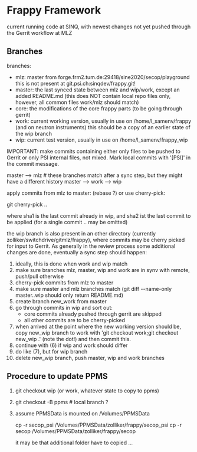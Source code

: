 # Frappy Framework

current running code at SINQ, with newest changes not yet pushed
through the Gerrit workflow at MLZ

## Branches

branches:

- mlz: master from forge.frm2.tum.de:29418/sine2020/secop/playground
  this is not present at git.psi.ch:sinqdev/frappy.git!
- master: the last synced state between mlz and wip/work, except an added README.md
  (this does NOT contain local repo files only, however, all common files work/mlz should match)
- core: the modifications of the core frappy parts (to be going through gerrit)
- work: current working version, usually in use on /home/l_samenv/frappy (and on neutron instruments)
  this should be a copy of an earlier state of the wip branch
- wip: current test version, usually in use on /home/l_samenv/frappy_wip

IMPORTANT: make commits containing either only files to be pushed to Gerrit or only
PSI internal files, not mixed. Mark local commits with '[PSI]' in the commit message.


master --> mlz  # these branches match after a sync step, but they might have a different history
master --> work --> wip

apply commits from mlz to master: (rebase ?) or use cherry-pick:

   git cherry-pick <sha1>..<sha2>

where sha1 is the last commit already in wip, and sha2 ist the last commit to be applied
(for a single commit <sha1>.. may be omitted)

the wip branch is also present in an other directory (currently zolliker/switchdrive/gitmlz/frappy),
where commits may be cherry picked for input to Gerrit. As generally in the review process some additional
changes are done, eventually a sync step should happen:

1) ideally, this is done when work and wip match
2) make sure branches mlz, master, wip and work are in synv with remote, push/pull otherwise
3) cherry-pick commits from mlz to master
4) make sure master and mlz branches match (git diff --name-only master..wip should only return README.md)
5) create branch new_work from master
6) go through commits in wip and sort out:
   - core commits already pushed through gerrit are skipped
   - all other commits are to be cherry-picked
7) when arrived at the point where the new working version should be,
   copy new_wip branch to work with 'git checkout work;git checkout new_wip .'
   (note the dot!) and then commit this.
8) continue with (6) if wip and work should differ
9) do like (7), but for wip branch
10) delete new_wip branch, push master, wip and work branches


## Procedure to update PPMS

1) git checkout wip (or work, whatever state to copy to ppms)
2) git checkout -B ppms   # local branch ?
3) assume PPMSData is mounted on /Volumes/PPMSData

   cp -r secop_psi /Volumes/PPMSData/zolliker/frappy/secop_psi
   cp -r secop /Volumes/PPMSData/zolliker/frappy/secop

   it may be that additional folder have to copied ...

